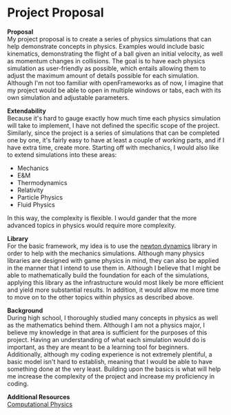 # Project Proposal  
**Proposal**  
My project proposal is to create a series of physics simulations that can help demonstrate concepts in physics. Examples would include basic kinematics, demonstrating the flight of a ball given an initial velocity, as well as momentum changes in collisions. The goal is to have each physics simulation as user-friendly as possible, which entails allowing them to adjust the maximum amount of details possible for each simulation. Although I'm not too familiar with openFrameworks as of now, I imagine that my project would be able to open in multiple windows or tabs, each with its own simulation and adjustable parameters.  
  
**Extendability**  
Because it's hard to gauge exactly how much time each physics simulation will take to implement, I have not defined the specific scope of the project. Similarly, since the project is a series of simulations that can be completed one by one, it's fairly easy to have at least a couple of working parts, and if I have extra time, create more. Starting off with mechanics, I would also like to extend simulations into these areas:  
* Mechanics
* E&M
* Thermodynamics
* Relativity
* Particle Physics
* Fluid Physics  
  
In this way, the complexity is flexible. I would gander that the more advanced topics in physics would require more complexity. 
  
**Library**  
For the basic framework, my idea is to use the [newton dynamics](https://github.com/MADEAPPS/newton-dynamics) library in order to help with the mechanics simulations. Although many physics libraries are designed with game physics in mind, they can also be applied in the manner that I intend to use them in. Although I believe that I might be able to mathematically build the foundation for each of the simulations, applying this library as the infrastructure would most likely be more efficient and yield more substantial results. In addition, it would allow me more time to move on to the other topics within physics as described above.  
  
**Background**  
During high school, I thoroughly studied many concepts in physics as well as the mathematics behind them. Although I am not a physics major, I believe my knowledge in that area is sufficient for the purposes of this project. Having an understanding of what each simulation would do is important, as they are meant to be a learning tool for beginners. Additionally, although my coding experience is not extremely plentiful, a basic model isn't hard to establish, meaning that I would be able to have something done at the very least. Building upon the basics is what will help me increase the complexity of the project and increase my proficiency in coding.  
  
**Additional Resources**  
[Computational Physics](http://www.physics.ntua.gr/~konstant/ComputationalPhysics/C++/Book/ComputationalPhysicsKNA2ndEd_nocover.pdf)
